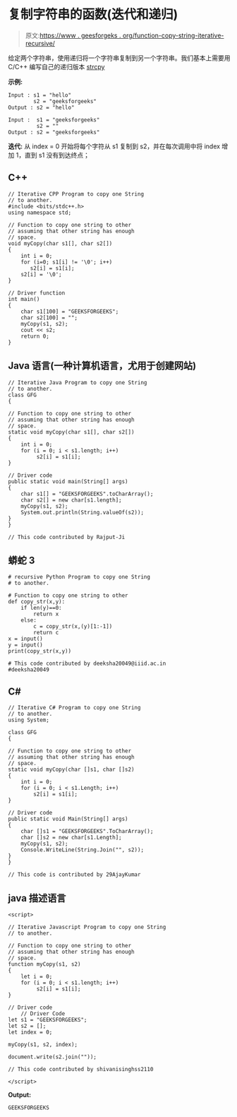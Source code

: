 # 复制字符串的函数(迭代和递归)

> 原文:[https://www . geesforgeks . org/function-copy-string-iterative-recursive/](https://www.geeksforgeeks.org/function-copy-string-iterative-recursive/)

给定两个字符串，使用递归将一个字符串复制到另一个字符串。我们基本上需要用 C/C++ 编写自己的递归版本 [strcpy](https://www.geeksforgeeks.org/strcpy-in-c-cpp/)

**示例:**

```
Input : s1 = "hello"
        s2 = "geeksforgeeks"
Output : s2 = "hello"

Input :  s1 = "geeksforgeeks"
         s2 = ""
Output : s2 = "geeksforgeeks"
```

**迭代:**
从 index = 0 开始将每个字符从 s1 复制到 s2，并在每次调用中将 index 增加 1，直到 s1 没有到达终点；

## C++

```
// Iterative CPP Program to copy one String 
// to another.
#include <bits/stdc++.h>
using namespace std;

// Function to copy one string to other
// assuming that other string has enough
// space.
void myCopy(char s1[], char s2[])
{
    int i = 0;
    for (i=0; s1[i] != '\0'; i++)
       s2[i] = s1[i];
    s2[i] = '\0';
}

// Driver function
int main()
{
    char s1[100] = "GEEKSFORGEEKS";
    char s2[100] = "";
    myCopy(s1, s2);
    cout << s2;
    return 0;
}
```

## Java 语言(一种计算机语言，尤用于创建网站)

```
// Iterative Java Program to copy one String
// to another.
class GFG
{

// Function to copy one string to other
// assuming that other string has enough
// space.
static void myCopy(char s1[], char s2[])
{
    int i = 0;
    for (i = 0; i < s1.length; i++)
         s2[i] = s1[i];
}

// Driver code
public static void main(String[] args)
{
    char s1[] = "GEEKSFORGEEKS".toCharArray();
    char s2[] = new char[s1.length];
    myCopy(s1, s2);
    System.out.println(String.valueOf(s2));
}
}

// This code contributed by Rajput-Ji
```

## 蟒蛇 3

```
# recursive Python Program to copy one String
# to another.

# Function to copy one string to other
def copy_str(x,y):
    if len(y)==0:
        return x
    else:
        c = copy_str(x,(y)[1:-1])
        return c
x = input()
y = input()
print(copy_str(x,y))

# This code contributed by deeksha20049@iiid.ac.in
#deeksha20049
```

## C#

```
// Iterative C# Program to copy one String
// to another.
using System;

class GFG
{

// Function to copy one string to other
// assuming that other string has enough
// space.
static void myCopy(char []s1, char []s2)
{
    int i = 0;
    for (i = 0; i < s1.Length; i++)
        s2[i] = s1[i];
}

// Driver code
public static void Main(String[] args)
{
    char []s1 = "GEEKSFORGEEKS".ToCharArray();
    char []s2 = new char[s1.Length];
    myCopy(s1, s2);
    Console.WriteLine(String.Join("", s2));
}
}

// This code is contributed by 29AjayKumar
```

## java 描述语言

```
<script>

// Iterative Javascript Program to copy one String
// to another.

// Function to copy one string to other
// assuming that other string has enough
// space.
function myCopy(s1, s2)
{
    let i = 0;
    for (i = 0; i < s1.length; i++)
         s2[i] = s1[i];
}

// Driver code
    // Driver Code
let s1 = "GEEKSFORGEEKS";
let s2 = [];
let index = 0;

myCopy(s1, s2, index);

document.write(s2.join(""));

// This code contributed by shivanisinghss2110

</script>
```

**Output:** 

```
GEEKSFORGEEKS
```